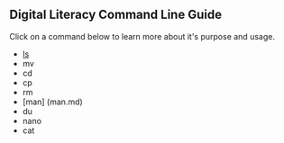 ## Digital Literacy Command Line Guide

Click on a command below to learn more about it's purpose and usage.

* [ls](ls.md)
* mv
* cd
* cp
* rm
* [man] (man.md)
* du
* nano
* cat
